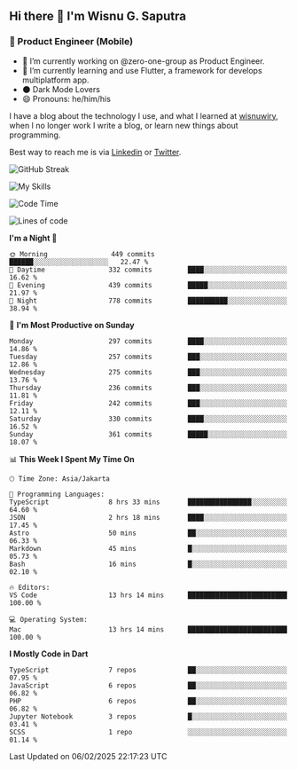 ## Hi there 👋 I'm Wisnu G. Saputra

### :mobile_phone_off: Product Engineer (Mobile)

- 🔭 I’m currently working on @zero-one-group as Product Engineer.
- 🌱 I’m currently learning and use Flutter, a framework for develops multiplatform app.
- 🌑 Dark Mode Lovers
- 😄 Pronouns: he/him/his

I have a blog about the technology I use, and what I learned at [wisnuwiry](https://wisnuwiry.space/), when I no longer work I write a blog, or learn new things about programming.

Best way to reach me is via [Linkedin](https://www.linkedin.com/in/wisnu-saputra/) or [Twitter](https://twitter.com/wisnuwiry).

![GitHub Streak](https://streak-stats.demolab.com?user=wisnuwiry&theme=dark&hide_border=true)

![My Skills](https://skillicons.dev/icons?i=dart,flutter,kotlin,swift,go,js,css,neovim,git,linux&perline=5)

<!--START_SECTION:waka-->
![Code Time](http://img.shields.io/badge/Code%20Time-1%2C696%20hrs%208%20mins-blue)

![Lines of code](https://img.shields.io/badge/From%20Hello%20World%20I%27ve%20Written-3.9%20million%20lines%20of%20code-blue)

**I'm a Night 🦉** 

```text
🌞 Morning                449 commits         ██████░░░░░░░░░░░░░░░░░░░   22.47 % 
🌆 Daytime                332 commits         ████░░░░░░░░░░░░░░░░░░░░░   16.62 % 
🌃 Evening                439 commits         █████░░░░░░░░░░░░░░░░░░░░   21.97 % 
🌙 Night                  778 commits         ██████████░░░░░░░░░░░░░░░   38.94 % 
```
📅 **I'm Most Productive on Sunday** 

```text
Monday                   297 commits         ████░░░░░░░░░░░░░░░░░░░░░   14.86 % 
Tuesday                  257 commits         ███░░░░░░░░░░░░░░░░░░░░░░   12.86 % 
Wednesday                275 commits         ███░░░░░░░░░░░░░░░░░░░░░░   13.76 % 
Thursday                 236 commits         ███░░░░░░░░░░░░░░░░░░░░░░   11.81 % 
Friday                   242 commits         ███░░░░░░░░░░░░░░░░░░░░░░   12.11 % 
Saturday                 330 commits         ████░░░░░░░░░░░░░░░░░░░░░   16.52 % 
Sunday                   361 commits         █████░░░░░░░░░░░░░░░░░░░░   18.07 % 
```


📊 **This Week I Spent My Time On** 

```text
🕑︎ Time Zone: Asia/Jakarta

💬 Programming Languages: 
TypeScript               8 hrs 33 mins       ████████████████░░░░░░░░░   64.60 % 
JSON                     2 hrs 18 mins       ████░░░░░░░░░░░░░░░░░░░░░   17.45 % 
Astro                    50 mins             ██░░░░░░░░░░░░░░░░░░░░░░░   06.33 % 
Markdown                 45 mins             █░░░░░░░░░░░░░░░░░░░░░░░░   05.73 % 
Bash                     16 mins             █░░░░░░░░░░░░░░░░░░░░░░░░   02.10 % 

🔥 Editors: 
VS Code                  13 hrs 14 mins      █████████████████████████   100.00 % 

💻 Operating System: 
Mac                      13 hrs 14 mins      █████████████████████████   100.00 % 
```

**I Mostly Code in Dart** 

```text
TypeScript               7 repos             ██░░░░░░░░░░░░░░░░░░░░░░░   07.95 % 
JavaScript               6 repos             ██░░░░░░░░░░░░░░░░░░░░░░░   06.82 % 
PHP                      6 repos             ██░░░░░░░░░░░░░░░░░░░░░░░   06.82 % 
Jupyter Notebook         3 repos             █░░░░░░░░░░░░░░░░░░░░░░░░   03.41 % 
SCSS                     1 repo              ░░░░░░░░░░░░░░░░░░░░░░░░░   01.14 % 
```




 Last Updated on 06/02/2025 22:17:23 UTC
<!--END_SECTION:waka-->

